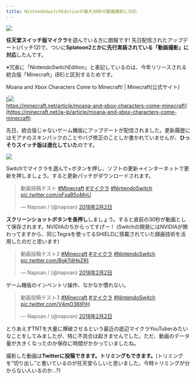 ```yaml
---
title: NintendoSwitchEditionが最大30秒の動画撮影に対応
---
```


![](https://cdn-ak.f.st-hatena.com/images/fotolife/s/sasigume/20210208/20210208102921.png)

**任天堂スイッチ版マイクラ**を遊んでいる方に朗報です! 先日配信されたアップデート(パッチ12)で、ついに**Splatoon2とかに先行実装されている「動画撮影」に対応**したんです。

※冗長に「NintendoSwitchEdition」と表記しているのは、今年リリースされる統合版「Minecraft」(BE)と区別するためです。

Moana and Xbox Characters Come to Minecraft! | Minecraft(公式サイト)

[![](https://cdn-ak.f.st-hatena.com/images/fotolife/s/sasigume/20210208/20210208094549.png)  
https://minecraft.net/article/moana-and-xbox-characters-come-minecraft](https://minecraft.net/ja-jp/article/moana-and-xbox-characters-come-minecraft)

先日、統合版じゃないゲーム機版にアップデートが配信されました。更新履歴にはモアナのスキンパックのことやバグ修正のことしか書かれていませんが、**ひっそりスイッチ版は進化していた**のです。

![](https://cdn-ak.f.st-hatena.com/images/fotolife/s/sasigume/20210208/20210208095317.jpg)

Switchでマイクラを選んで+ボタンを押し、ソフトの更新→インターネットで更新を押しましょう。すると更新パッチがダウンロードされます。

> 動画投稿テスト [#Minecraft](https://twitter.com/hashtag/Minecraft?src=hash&ref_src=twsrc%5Etfw) [#マイクラ](https://twitter.com/hashtag/%E3%83%9E%E3%82%A4%E3%82%AF%E3%83%A9?src=hash&ref_src=twsrc%5Etfw) [#NintendoSwitch](https://twitter.com/hashtag/NintendoSwitch?src=hash&ref_src=twsrc%5Etfw) [pic.twitter.com/oFxaB5oMnU](https://t.co/oFxaB5oMnU)
> 
> — Napoan / (@napoan) [2018年2月2日](https://twitter.com/napoan/status/959370719778885634?ref_src=twsrc%5Etfw)

**スクリーンショットボタンを長押し**しましょう。すると直前の30秒が動画として保存されます。NVIDIAのちからってすげー！ (Switchの開発にはNVIDIAが関わってますから、同じTegraを使ってるSHIELDに搭載されていた録画技術を活用したのだと思います)

> 動画投稿テスト2 [#Minecraft](https://twitter.com/hashtag/Minecraft?src=hash&ref_src=twsrc%5Etfw) [#マイクラ](https://twitter.com/hashtag/%E3%83%9E%E3%82%A4%E3%82%AF%E3%83%A9?src=hash&ref_src=twsrc%5Etfw) [#NintendoSwitch](https://twitter.com/hashtag/NintendoSwitch?src=hash&ref_src=twsrc%5Etfw) [pic.twitter.com/BgkTdHpZKt](https://t.co/BgkTdHpZKt)
> 
> — Napoan / (@napoan) [2018年2月2日](https://twitter.com/napoan/status/959371168200368128?ref_src=twsrc%5Etfw)

ゲーム機版のインベントリ操作、なかなか慣れない。

> 動画投稿テスト3 [#Minecraft](https://twitter.com/hashtag/Minecraft?src=hash&ref_src=twsrc%5Etfw) [#マイクラ](https://twitter.com/hashtag/%E3%83%9E%E3%82%A4%E3%82%AF%E3%83%A9?src=hash&ref_src=twsrc%5Etfw) [#NintendoSwitch](https://twitter.com/hashtag/NintendoSwitch?src=hash&ref_src=twsrc%5Etfw) [pic.twitter.com/V4mO36tPjH](https://t.co/V4mO36tPjH)
> 
> — Napoan / (@napoan) [2018年2月2日](https://twitter.com/napoan/status/959372910052851713?ref_src=twsrc%5Etfw)

とりあえずTNTを大量に爆破させるという最近の底辺マイクラYouTuberみたいなことをしてみましたが、特に不具合は起きませんでした。ただ、動画のデータ量が大きくなったのか保存に時間がかかっていましたね。

撮影した動画は**Twitterに投稿できます。トリミングもできます。**(トリミングを”切り出し”と書いているのが任天堂らしいと思いました。今時トリミングが分からない人いるのか…?)
